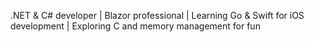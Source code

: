 .NET & C# developer | Blazor professional | Learning Go & Swift for iOS development | Exploring C and memory management for fun
